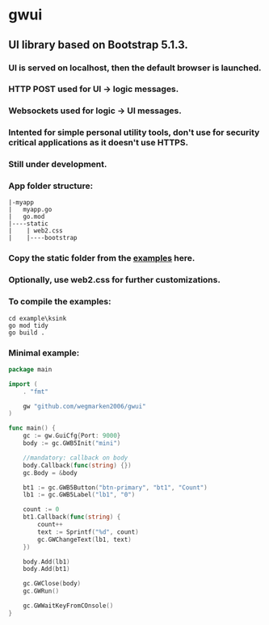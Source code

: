 # gwui
## UI library based on Bootstrap 5.1.3.
### UI is served on localhost, then the default browser is launched.
### HTTP POST used for UI -> logic messages.
### Websockets used for logic -> UI messages. 
### Intented for simple personal utility tools, don't use for security critical applications as it doesn't use HTTPS.

### Still  under development.
###
### App folder structure:
```
|-myapp
|   myapp.go
|   go.mod
|----static
|    | web2.css
|    |----bootstrap
```
### Copy the static folder from the [examples](./examples) here.
### Optionally, use web2.css for further customizations.
###
### To compile the examples:
```
cd example\ksink
go mod tidy
go build .
```

### Minimal example:
```go
package main

import (
    . "fmt"

	gw "github.com/wegmarken2006/gwui"
)

func main() {
	gc := gw.GuiCfg{Port: 9000}
	body := gc.GWB5Init("mini")

	//mandatory: callback on body
	body.Callback(func(string) {})
	gc.Body = &body

	bt1 := gc.GWB5Button("btn-primary", "bt1", "Count")
	lb1 := gc.GWB5Label("lb1", "0")

	count := 0
	bt1.Callback(func(string) {
		count++
		text := Sprintf("%d", count)
		gc.GWChangeText(lb1, text)
	})

	body.Add(lb1)
	body.Add(bt1)

	gc.GWClose(body)
	gc.GWRun()

	gc.GWWaitKeyFromCOnsole()
}
```
